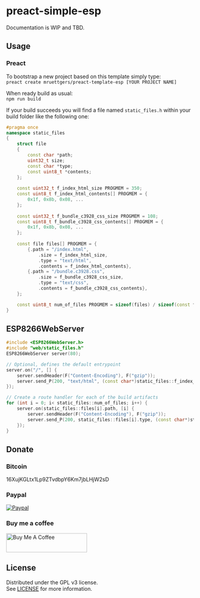 # preact-simple-esp

Documentation is WIP and TBD.

## Usage

### Preact

To bootstrap a new project based on this template simply type:  
`preact create mruettgers/preact-template-esp [YOUR PROJECT NAME]`

When ready build as usual:  
`npm run build`

If your build succeeds you will find a file named `static_files.h` within your build folder like the following one:

```c++
#pragma once
namespace static_files
{
    struct file
    {
        const char *path;
        uint32_t size;
        const char *type;
        const uint8_t *contents;
    };
    
    const uint32_t f_index_html_size PROGMEM = 350;     
    const uint8_t f_index_html_contents[] PROGMEM = {        
        0x1f, 0x8b, 0x08, ...
    };
    
    const uint32_t f_bundle_c3928_css_size PROGMEM = 108;     
    const uint8_t f_bundle_c3928_css_contents[] PROGMEM = {        
        0x1f, 0x8b, 0x08, ...
    };
    
    const file files[] PROGMEM = {  
        {.path = "/index.html",
            .size = f_index_html_size,
            .type = "text/html",
            .contents = f_index_html_contents},
        {.path = "/bundle.c3928.css",
            .size = f_bundle_c3928_css_size,
            .type = "text/css",
            .contents = f_bundle_c3928_css_contents},
    };

    const uint8_t num_of_files PROGMEM = sizeof(files) / sizeof(const file);
}
```

## ESP8266WebServer

```c++
#include <ESP8266WebServer.h>
#include "web/static_files.h"
ESP8266WebServer server(80);

// Optional, defines the default entrypoint
server.on("/", [] {
    server.sendHeader(F("Content-Encoding"), F("gzip"));
    server.send_P(200, "text/html", (const char*)static_files::f_index_html_contents, static_files::f_index_html_size);
});  

// Create a route handler for each of the build artifacts
for (int i = 0; i< static_files::num_of_files; i++) {
    server.on(static_files::files[i].path, [i] {
        server.sendHeader(F("Content-Encoding"), F("gzip"));
        server.send_P(200, static_files::files[i].type, (const char*)static_files::files[i].contents, static_files::files[i].size);
    });  
}
```


## Donate

### Bitcoin
16XujKGLtx1Lp9ZTvdbpY6Km7jbLHjW2sD

### Paypal
[![Paypal](https://www.paypalobjects.com/en_US/DK/i/btn/btn_donateCC_LG.gif)](https://www.paypal.com/cgi-bin/webscr?cmd=_s-xclick&hosted_button_id=GK95YZCEGJT84)

### Buy me a coffee
<a href="https://www.buymeacoffee.com/fkqeNT2" target="_blank"><img src="https://cdn.buymeacoffee.com/buttons/default-green.png" alt="Buy Me A Coffee" height="51" width="217"></a>

## License

Distributed under the GPL v3 license.  
See [LICENSE](LICENSE) for more information.
